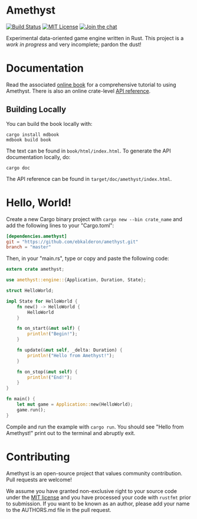 # Amethyst

[![Build Status][s1]][tc] [![MIT License][s2]][ml] [![Join the chat][s3]][gc]

[s1]: https://travis-ci.org/ebkalderon/amethyst.svg?branch=master
[s2]: https://img.shields.io/badge/license-MIT-blue.svg
[s3]: https://badges.gitter.im/ebkalderon/amethyst.svg

[ml]: https://github.com/ebkalderon/amethyst/blob/master/COPYING
[tc]: https://travis-ci.org/ebkalderon/amethyst/
[gc]: https://gitter.im/ebkalderon/amethyst?utm_source=badge&utm_medium=badge&utm_campaign=pr-badge&utm_content=badge

Experimental data-oriented game engine written in Rust. This project is a *work
in progress* and very incomplete; pardon the dust!

# Documentation

Read the associated [online book][bk] for a comprehensive tutorial to using
Amethyst. There is also an online crate-level [API reference][ar].

[bk]: http://ebkalderon.github.io/amethyst/
[ar]: http://ebkalderon.github.io/amethyst/doc/amethyst/index.html

## Building Locally

You can build the book locally with:

```
cargo install mdbook
mdbook build book
```

The text can be found in `book/html/index.html`. To generate the API
documentation locally, do:

```
cargo doc
```

The API reference can be found in `target/doc/amethyst/index.html`.

# Hello, World!

Create a new Cargo binary project with `cargo new --bin crate_name` and add the
following lines to your "Cargo.toml":

```toml
[dependencies.amethyst]
git = "https://github.com/ebkalderon/amethyst.git"
branch = "master"
```

Then, in your "main.rs", type or copy and paste the following code:

```rust
extern crate amethyst;

use amethyst::engine::{Application, Duration, State};

struct HelloWorld;

impl State for HelloWorld {
    fn new() -> HelloWorld {
        HelloWorld
    }

    fn on_start(&mut self) {
        println!("Begin!");
    }

    fn update(&mut self, _delta: Duration) {
        println!("Hello from Amethyst!");
    }

    fn on_stop(&mut self) {
        println!("End!");
    }
}

fn main() {
    let mut game = Application::new(HelloWorld);
    game.run();
}
```

Compile and run the example with `cargo run`. You should see "Hello from
Amethyst!" print out to the terminal and abruptly exit.

# Contributing

Amethyst is an open-source project that values community contribution. Pull
requests are welcome!

We assume you have granted non-exclusive right to your source code under the
[MIT license][ml] and you have processed your code with `rustfmt` prior to
submission. If you want to be known as an author, please add your name to the
AUTHORS.md file in the pull request.
